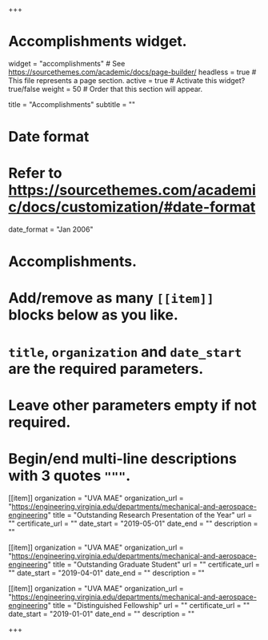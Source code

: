 +++
# Accomplishments widget.
widget = "accomplishments"  # See https://sourcethemes.com/academic/docs/page-builder/
headless = true  # This file represents a page section.
active = true  # Activate this widget? true/false
weight = 50  # Order that this section will appear.

title = "Accomplish&shy;ments"
subtitle = ""

# Date format
#   Refer to https://sourcethemes.com/academic/docs/customization/#date-format
date_format = "Jan 2006"

# Accomplishments.
#   Add/remove as many `[[item]]` blocks below as you like.
#   `title`, `organization` and `date_start` are the required parameters.
#   Leave other parameters empty if not required.
#   Begin/end multi-line descriptions with 3 quotes `"""`.

[[item]]
  organization = "UVA MAE"
  organization_url = "https://engineering.virginia.edu/departments/mechanical-and-aerospace-engineering"
  title = "Outstanding Research Presentation of the Year"
  url = ""
  certificate_url = ""
  date_start = "2019-05-01"
  date_end = ""
  description = ""

[[item]]
  organization = "UVA MAE"
  organization_url = "https://engineering.virginia.edu/departments/mechanical-and-aerospace-engineering"
  title = "Outstanding Graduate Student"
  url = ""
  certificate_url = ""
  date_start = "2019-04-01"
  date_end = ""
  description = ""
  
[[item]]
  organization = "UVA MAE"
  organization_url = "https://engineering.virginia.edu/departments/mechanical-and-aerospace-engineering"
  title = "Distinguished Fellowship"
  url = ""
  certificate_url = ""
  date_start = "2019-01-01"
  date_end = ""
  description = ""

+++
